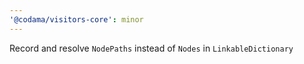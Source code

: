 ```yaml
---
'@codama/visitors-core': minor
---
```


Record and resolve `NodePaths` instead of `Nodes` in `LinkableDictionary`
